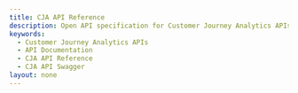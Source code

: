 ```yaml
---
title: CJA API Reference
description: Open API specification for Customer Journey Analytics APIs.
keywords:
  - Customer Journey Analytics APIs
  - API Documentation
  - CJA API Reference
  - CJA API Swagger
layout: none
---
```

<RedoclyAPIBlock src="/cja-apis/swagger.json"/>
